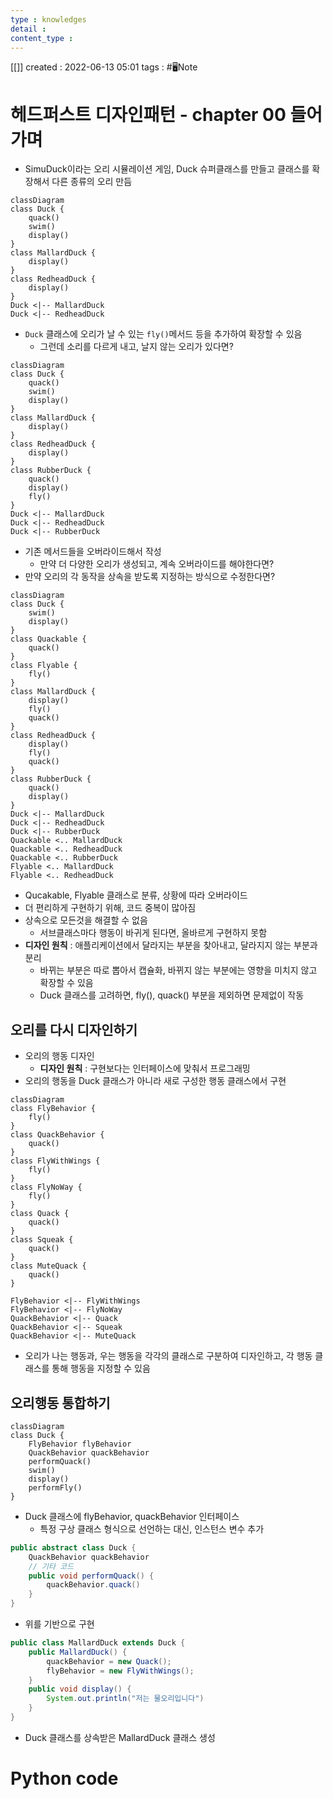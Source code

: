 ```yaml
---
type : knowledges
detail : 
content_type :
---
```


[[]]
created : 2022-06-13 05:01
tags : #🖥️Note

# 헤드퍼스트 디자인패턴 - chapter 00 들어가며
- SimuDuck이라는 오리 시뮬레이션 게임, Duck 슈퍼클래스를 만들고 클래스를 확장해서 다른 종류의 오리 만듬

```mermaid
classDiagram
class Duck {
	quack()
	swim()
	display()
}
class MallardDuck {
	display()
}
class RedheadDuck {
	display()
}
Duck <|-- MallardDuck
Duck <|-- RedheadDuck
```

- `Duck` 클래스에 오리가 날 수 있는 `fly()`메서드 등을 추가하여 확장할 수 있음
	- 그런데 소리를 다르게 내고, 날지 않는 오리가 있다면?

```mermaid
classDiagram
class Duck {
	quack()
	swim()
	display()
}
class MallardDuck {
	display()
}
class RedheadDuck {
	display()
}
class RubberDuck {
	quack()
	display()
	fly()
}
Duck <|-- MallardDuck
Duck <|-- RedheadDuck
Duck <|-- RubberDuck
```

- 기존 메서드들을 오버라이드해서 작성
	- 만약 더 다양한 오리가 생성되고, 계속 오버라이드를 해야한다면?
- 만약 오리의 각 동작을 상속을 받도록 지정하는 방식으로 수정한다면?

```mermaid
classDiagram
class Duck {
	swim()
	display()
}
class Quackable {
	quack()
}
class Flyable {
	fly()
}
class MallardDuck {
	display()
	fly()
	quack()
}
class RedheadDuck {
	display()
	fly()
	quack()
}
class RubberDuck {
	quack()
	display()
}
Duck <|-- MallardDuck
Duck <|-- RedheadDuck
Duck <|-- RubberDuck
Quackable <.. MallardDuck
Quackable <.. RedheadDuck
Quackable <.. RubberDuck
Flyable <.. MallardDuck
Flyable <.. RedheadDuck
```

- Qucakable, Flyable 클래스로 분류, 상황에 따라 오버라이드
- 더 편리하게 구현하기 위해, 코드 중복이 많아짐
- 상속으로 모든것을 해결할 수 없음
	- 서브클래스마다 행동이 바귀게 된다면, 올바르게 구현하지 못함
- **디자인 원칙** : 애플리케이션에서 달라지는 부분을 찾아내고, 달라지지 않는 부분과 분리
	- 바뀌는 부분은 따로 뽑아서 캡슐화, 바뀌지 않는 부분에는 영향을 미치지 않고 확장할 수 있음
	- Duck 클래스를 고려하면, fly(), quack() 부분을 제외하면 문제없이 작동

## 오리를 다시 디자인하기
- 오리의 행동 디자인
	- **디자인 원칙** :  구현보다는 인터페이스에 맞춰서 프로그래밍
- 오리의 행동을 Duck 클래스가 아니라 새로 구성한 행동 클래스에서 구현

```mermaid
classDiagram
class FlyBehavior {
	fly()
}
class QuackBehavior {
	quack()
}
class FlyWithWings {
	fly()
}
class FlyNoWay {
	fly()
}
class Quack {
	quack()
}
class Squeak {
	quack()
}
class MuteQuack {
	quack()
}

FlyBehavior <|-- FlyWithWings
FlyBehavior <|-- FlyNoWay
QuackBehavior <|-- Quack
QuackBehavior <|-- Squeak
QuackBehavior <|-- MuteQuack
```

- 오리가 나는 행동과, 우는 행동을 각각의 클래스로 구분하여 디자인하고, 각 행동 클래스를 통해 행동을 지정할 수 있음

## 오리행동 통합하기
```mermaid
classDiagram
class Duck {
	FlyBehavior flyBehavior
	QuackBehavior quackBehavior
	performQuack()
	swim()
	display()
	performFly()
}
```

- Duck 클래스에 flyBehavior, quackBehavior 인터페이스
	- 특정 구상 클래스 형식으로 선언하는 대신, 인스턴스 변수 추가

```java
public abstract class Duck {
	QuackBehavior quackBehavior
	// 기타 코드
	public void performQuack() {
		quackBehavior.quack()
	}
}
```

- 위를 기반으로 구현

```java
public class MallardDuck extends Duck {
	public MallardDuck() {
		quackBehavior = new Quack();
		flyBehavior = new FlyWithWings();
	}
	public void display() {
		System.out.println("저는 물오리입니다")
	}
}
```

- Duck 클래스를 상속받은 MallardDuck 클래스 생성

# Python code

